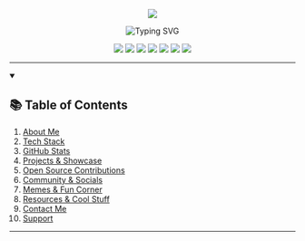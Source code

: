 

<!-- Banner -->
<p align="center">
  <img src="https://capsule-render.vercel.app/api?type=waving&color=gradient&height=250&section=header&text=ez0000001000000's%20Ultimate%20Repo%20Hub!&fontSize=50&fontAlignY=40&desc=Welcome%20to%20the%20Most%20Epic%20README%20Ever!&descAlignY=65&descAlign=62" />
</p>

<!-- Animated Typing SVG -->
<p align="center">
  <img src="https://readme-typing-svg.herokuapp.com?font=Fira+Code&pause=1000&color=F7971E&width=700&lines=Hey+there%2C+I%E2%80%99m+ez0000001000000!;Welcome+to+my+GitHub+Universe!;Fullstack+Dev+%7C+Open+Source+Wizard+%7C+AI+Tinkerer;Scroll+down+for+an+unforgettable+README+experience!;Let%E2%80%99s+build+something+awesome+together!+%F0%9F%9A%80"
  alt="Typing SVG" />
</p>

<!-- Badges -->
<p align="center">
  <img src="https://img.shields.io/github/followers/ez0000001000000?label=Follow&style=social" />
  <img src="https://img.shields.io/github/stars/ez0000001000000/ez0000001000000?style=social" />
  <img src="https://komarev.com/ghpvc/?username=ez0000001000000&style=flat-square&color=brightgreen" />
  <img src="https://img.shields.io/badge/Code%20with%20❤️-Always-brightgreen" />
  <img src="https://img.shields.io/badge/PRs-Welcome-blueviolet" />
  <img src="https://img.shields.io/badge/Maintained-Yes-success" />
  <img src="https://img.shields.io/badge/Memes-100%25-yellow" />
</p>

---

<!-- Table of Contents -->
<details open>
  <summary><h2>📚 Table of Contents</h2></summary>
  <ol>
    <li><a href="#about-me">About Me</a></li>
    <li><a href="#tech-stack">Tech Stack</a></li>
    <li><a href="#github-stats">GitHub Stats</a></li>
    <li><a href="#projects--showcase">Projects & Showcase</a></li>
    <li><a href="#open-source-contributions">Open Source Contributions</a></li>
    <li><a href="#community--socials">Community & Socials</a></li>
    <li><a href="#memes--fun-corner">Memes & Fun Corner</a></li>
    <li><a href="#resources--cool-stuff">Resources & Cool Stuff</a></li>
    <li><a href="#contact-me">Contact Me</a></li>
    <li><a href="#support">Support</a></li>
  </ol>
</details>

---

